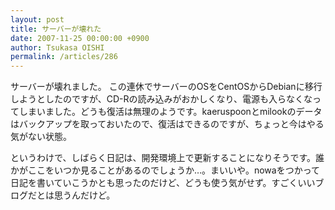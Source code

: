```yaml
---
layout: post
title: サーバーが壊れた
date: 2007-11-25 00:00:00 +0900
author: Tsukasa OISHI
permalink: /articles/286
---
```


サーバーが壊れました。
この連休でサーバーのOSをCentOSからDebianに移行しようとしたのですが、CD-Rの読み込みがおかしくなり、電源も入らなくなってしまいました。どうも復活は無理のようです。kaeruspoonとmilookのデータはバックアップを取っておいたので、復活はできるのですが、ちょっと今はやる気がない状態。

というわけで、しばらく日記は、開発環境上で更新することになりそうです。誰かがここをいつか見ることがあるのでしょうか…。まいいや。nowaをつかって日記を書いていこうかとも思ったのだけど、どうも使う気がせず。すごくいいブログだとは思うんだけど。

